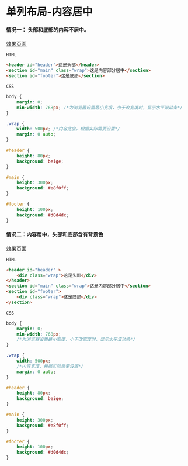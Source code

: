 # <b>单列布局-内容居中</b>


#### 情况一： 头部和底部的内容不居中。

[效果页面](01单列布局-01.html ':include :type=iframe width=100% height=483px')

`HTML`

```html
<header id="header">这是头部</header>
<section id="main" class="wrap">这是内容部分居中</section>
<section id="footer">这是底部</section>
```

`CSS`

```css
body {
    margin: 0;
    min-width: 768px; /*为浏览器设置最小宽度，小于改宽度时，显示水平滚动条*/
}

.wrap {
    width: 500px; /*内容宽度，根据实际需要设置*/
    margin: 0 auto;
}

#header {
    height: 80px;
    background: beige;
}

#main {
    height: 300px;
    background: #e8f0ff;
}

#footer {
    height: 100px;
    background: #d0d4dc;
}
```

#### 情况二：内容居中，头部和底部含有背景色</b>

[效果页面](01单列布局-02.html ':include :type=iframe width=100% height=483px')

`HTML`

```html
<header id="header" >
    <div class="wrap">这是头部</div>
</header>
<section id="main" class="wrap">这是内容部分居中</section>
<section id="footer">
    <div class="wrap">这是底部</div>
</section>
```

`CSS`
```css
body {
    margin: 0;
    min-width: 768px;
    /*为浏览器设置最小宽度，小于改宽度时，显示水平滚动条*/
}

.wrap {
    width: 500px;
    /*内容宽度，根据实际需要设置*/
    margin: 0 auto;
}

#header {
    height: 80px;
    background: beige;
}

#main {
    height: 300px;
    background: #e8f0ff;
}

#footer {
    height: 100px;
    background: #d0d4dc;
}
```

